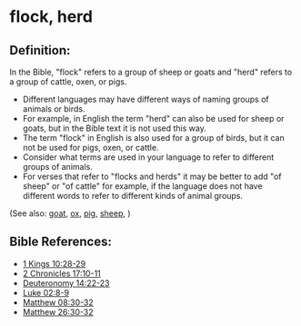 # flock, herd #

## Definition: ##

In the Bible, "flock" refers to a group of sheep or goats and "herd" refers to a group of cattle, oxen, or pigs.

 * Different languages may have different ways of naming groups of animals or birds.
 * For example, in English the term "herd" can also be used for sheep or goats, but in the Bible text it is not used this way.
 * The term "flock" in English is also used for a group of birds, but it can not be used for pigs, oxen, or cattle.
 * Consider what terms are used in your language to refer to different groups of animals.
 * For verses that refer to "flocks and herds" it may be better to add "of sheep" or "of cattle" for example, if the language does not have different words to refer to different kinds of animal groups.

(See also: [goat](../other/goat.md), [ox](../other/ox.md), [pig](../other/pig.md), [sheep](../other/sheep.md), )

## Bible References: ##

* [1 Kings 10:28-29](en/tn/1ki/help/10/28)
* [2 Chronicles 17:10-11](en/tn/2ch/help/17/10)
* [Deuteronomy 14:22-23](en/tn/deu/help/14/22)
* [Luke 02:8-9](en/tn/luk/help/02/08)
* [Matthew 08:30-32](en/tn/mat/help/08/30)
* [Matthew 26:30-32](en/tn/mat/help/26/30)